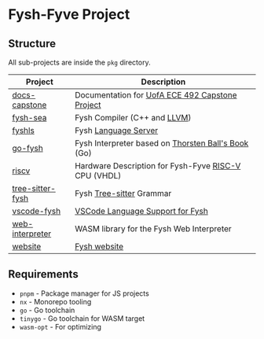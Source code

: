# Fysh-Fyve Project

## Structure

All sub-projects are inside the `pkg` directory.

| Project                                                                                       | Description                                                                                            |
| --------------------------------------------------------------------------------------------- | ------------------------------------------------------------------------------------------------------ |
| [docs-capstone](https://github.com/Fysh-Fyve/fysh/tree/master/pkg/docs-capstone#readme)       | Documentation for [UofA ECE 492 Capstone Project](https://www.capstonedepot.live/post/80)              |
| [fysh-sea](https://github.com/Fysh-Fyve/fysh/tree/master/pkg/fysh-sea#readme)                 | Fysh Compiler (C++ and [LLVM](https://llvm.org/))                                                      |
| [fyshls](https://github.com/Fysh-Fyve/fysh/tree/master/pkg/fyshls#readme)                     | Fysh [Language Server](https://microsoft.github.io/language-server-protocol/)                          |
| [go-fysh](https://github.com/Fysh-Fyve/fysh/tree/master/pkg/go-fysh#readme)                   | Fysh Interpreter based on [Thorsten Ball's Book](https://interpreterbook.com/) (Go)                    |
| [riscv](https://github.com/Fysh-Fyve/fysh/tree/master/pkg/riscv#readme)                       | Hardware Description for Fysh-Fyve [RISC-V](https://riscv.org/) CPU (VHDL)                             |
| [tree-sitter-fysh](https://github.com/Fysh-Fyve/fysh/tree/master/pkg/tree-sitter-fysh#readme) | Fysh [Tree-sitter](https://tree-sitter.github.io/tree-sitter/) Grammar                                 |
| [vscode-fysh](https://github.com/Fysh-Fyve/fysh/tree/master/pkg/vscode-fysh#readme)           | [VSCode Language Support for Fysh](https://marketplace.visualstudio.com/items?itemName=Fysh-Fyve.fysh) |
| [web-interpreter](https://github.com/Fysh-Fyve/fysh/tree/master/pkg/web-interpreter#readme)   | WASM library for the Fysh Web Interpreter                                                              |
| [website](https://github.com/Fysh-Fyve/fysh/tree/master/pkg/website#readme)                   | [Fysh website](https://fysh-fyve.github.io)                                                            |

## Requirements

- `pnpm` - Package manager for JS projects
- `nx` - Monorepo tooling
- `go` - Go toolchain
- `tinygo` - Go toolchain for WASM target
- `wasm-opt` - For optimizing
